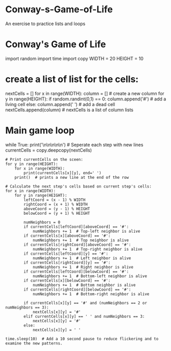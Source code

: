 # Conway-s-Game-of-Life
An exercise to practice lists and loops


# Conway's Game of Life
import random
import time 
import copy
WIDTH = 20
HEIGHT = 10

# create a list of list for the cells:
nextCells = []
for x in range(WIDTH):
    column = []    # create a new column
    for y in range(HEIGHT):
        if random.randint(0,1) == 0:
            column.append('#')  # add a living cell
        else:
            column.append(' ')  # add a dead cell
    nextCells.append(column)  # nextCells is a list of column lists

# Main game loop 
while True:
    print('\n\n\n\n\n')  # Seperate each step with new lines
    currentCells = copy.deepcopy(nextCells)

    # Print currentCells on the sceen:
    for y in range(HEIGHT):
        for x in range(WIDTH):
            print(currentCells[x][y], end=' ')
        print()  # prints a new line at the end of the row

    # Calculate the next step's cells based on current step's cells:
    for x in range(WIDTH):
        for y in range(HEIGHT):
            leftCoord = (x - 1) % WIDTH
            rightCoord = (x + 1) % WIDTH
            aboveCoord = (y - 1) % HEIGHT
            belowCoord = (y + 1) % HEIGHT

            numNeighbors = 0
            if currentCells[leftCoord][aboveCoord] == '#':
                numNeighbors += 1  # Top-left neighbor is alive
            if currentCells[x][aboveCoord] == '#':
                numNeighbors += 1  # Top neighbor is alive
            if currentCells[rightCoord][aboveCoord] == '#':
                numNeighbors += 1  # Top-right neighbor is alive
            if currentCells[leftCoord][y] == '#':
                numNeighbors += 1  # Left neighbor is alive
            if currentCells[rightCoord][y] == '#':
                numNeighbors += 1  # Right neighbor is alive
            if currentCells[leftCoord][belowCoord] == '#':
                numNeighbors += 1  # Bottom-left neighbor is alive
            if currentCells[x][belowCoord] == '#':
                numNeighbors += 1  # Bottom neighbor is alive
            if currentCells[rightCoord][belowCoord] == '#':
                numNeighbors += 1  # Bottom-right neighbor is alive
                
            if currentCells[x][y] == '#' and (numNeighbors == 2 or numNeighbors == 3):
                nextCells[x][y] = '#'
            elif currentCells[x][y] == ' ' and numNeighbors == 3:
                nextCells[x][y] = '#'
            else:
                nextCells[x][y] = ' '
    
    time.sleep(10)  # Add a 10 second pause to reduce flickering and to examine the new patterns.

